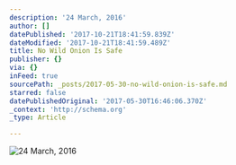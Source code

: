 ```yaml
---
description: '24 March, 2016'
author: []
datePublished: '2017-10-21T18:41:59.839Z'
dateModified: '2017-10-21T18:41:59.489Z'
title: No Wild Onion Is Safe
publisher: {}
via: {}
inFeed: true
sourcePath: _posts/2017-05-30-no-wild-onion-is-safe.md
starred: false
datePublishedOriginal: '2017-05-30T16:46:06.370Z'
_context: 'http://schema.org'
_type: Article

---
```

![24 March, 2016](https://the-grid-user-content.s3-us-west-2.amazonaws.com/d5696f40-23cd-4fb6-84d7-6ef5493e0fe3.gif)